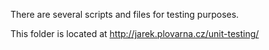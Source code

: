 There are several scripts and files for testing purposes.

This folder is located at http://jarek.plovarna.cz/unit-testing/
